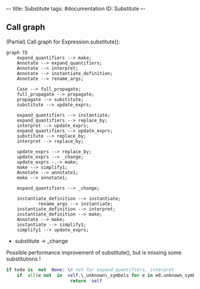 –-
title: Substitute
tags: #documentation
   ID: Substitute
–-

## Call graph
(Partial) Call graph for Expression.substitute():

```mermaid
graph TD
    expand_quantifiers --> make;
    Annotate --> expand_quantifiers;
    Annotate --> interpret;
    Annotate --> instantiate_definition;
    Annotate --> rename_args;
    
    Case --> full_propagate;
    full_propagate --> propagate;
    propagate --> substitute;
    substitute --> update_exprs;
    
    expand_quantifiers --> instantiate;
    expand_quantifiers --> replace_by;
    interpret --> update_exprs;
    expand_quantifiers --> update_exprs;
    substitute --> replace_by;
    interpret --> replace_by;

    update_exprs --> replace_by;
    update_exprs --> _change;
    update_exprs -.-> make;
    make --> simplify1;
    Annotate --> annotate1;
    make --> annotate1;
    
    expand_quantifiers --> _change;

    instantiate_definition --> instantiate;
		    rename_args --> instantiate;
    instantiate_definition --> interpret;
    instantiate_definition --> make;
    Annotate --> make;
    instantiate --> simplify1;
    simplify1 --> update_exprs;

```

+ substitute → \_change


Possible performance improvement of substitute(), but is missing some substitutions !
```py
if todo is  not  None: \# not for expand_quantifiers, interpret
    if  all(e not  in  self.\_unknown\_symbols for e in e0.unknown_symbols()):
				        return  self
```

